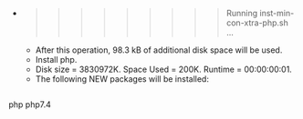* >>>>>>>>> Running inst-min-con-xtra-php.sh ...
  * After this operation, 98.3 kB of additional disk space will be used.
  * Install php.
  * Disk size = 3830972K. Space Used = 200K. Runtime = 00:00:00:01.
  * The following NEW packages will be installed:
  ```bash
php php7.4
  ```
